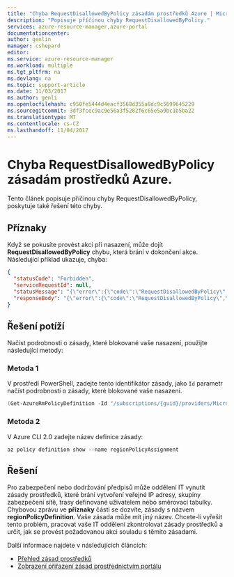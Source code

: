 ```yaml
---
title: "Chyba RequestDisallowedByPolicy zásadám prostředků Azure | Microsoft Docs"
description: "Popisuje příčinou chyby RequestDisallowedByPolicy."
services: azure-resource-manager,azure-portal
documentationcenter: 
author: genlin
manager: cshepard
editor: 
ms.service: azure-resource-manager
ms.workload: multiple
ms.tgt_pltfrm: na
ms.devlang: na
ms.topic: support-article
ms.date: 11/03/2017
ms.author: genli
ms.openlocfilehash: c950fe5444d4eacf3568d355a8dc9c5699645229
ms.sourcegitcommit: 3df3fcec9ac9e56a3f5282f6c65e5a9bc1b5ba22
ms.translationtype: MT
ms.contentlocale: cs-CZ
ms.lasthandoff: 11/04/2017
---
```

# <a name="requestdisallowedbypolicy-error-with-azure-resource-policy"></a>Chyba RequestDisallowedByPolicy zásadám prostředků Azure.

Tento článek popisuje příčinou chyby RequestDisallowedByPolicy, poskytuje také řešení této chyby.

## <a name="symptom"></a>Příznaky

Když se pokusíte provést akci při nasazení, může dojít **RequestDisallowedByPolicy** chybu, která brání v dokončení akce. Následující příklad ukazuje, chyba:

```json
{
  "statusCode": "Forbidden",
  "serviceRequestId": null,
  "statusMessage": "{\"error\":{\"code\":\"RequestDisallowedByPolicy\",\"message\":\"The resource action 'Microsoft.Network/publicIpAddresses/write' is disallowed by one or more policies. Policy identifier(s): '/subscriptions/{guid}/providers/Microsoft.Authorization/policyDefinitions/regionPolicyDefinition'.\"}}",
  "responseBody": "{\"error\":{\"code\":\"RequestDisallowedByPolicy\",\"message\":\"The resource action 'Microsoft.Network/publicIpAddresses/write' is disallowed by one or more policies. Policy identifier(s): '/subscriptions/{guid}/providers/Microsoft.Authorization/policyDefinitions/regionPolicyDefinition'.\"}}"
}
```

## <a name="troubleshooting"></a>Řešení potíží

Načíst podrobnosti o zásady, které blokované vaše nasazení, použijte následující metody:

### <a name="method-1"></a>Metoda 1

V prostředí PowerShell, zadejte tento identifikátor zásady, jako `Id` parametr načíst podrobnosti o zásady, které blokované vaše nasazení.

```PowerShell
(Get-AzureRmPolicyDefinition -Id "/subscriptions/{guid}/providers/Microsoft.Authorization/policyDefinitions/regionPolicyDefinition").Properties.policyRule | ConvertTo-Json
```

### <a name="method-2"></a>Metoda 2 

V Azure CLI 2.0 zadejte název definice zásady: 

```azurecli
az policy definition show --name regionPolicyAssignment
```

## <a name="solution"></a>Řešení

Pro zabezpečení nebo dodržování předpisů může oddělení IT vynutit zásady prostředků, které brání vytvoření veřejné IP adresy, skupiny zabezpečení sítě, trasy definované uživatelem nebo směrovací tabulky. Chybovou zprávu ve **příznaky** části se dozvíte, zásady s názvem **regionPolicyDefinition**. Vaše zásada může mít jiný název.
Chcete-li vyřešit tento problém, pracovat vaše IT oddělení zkontrolovat zásady prostředků a určit, jak se provést požadovanou akci souladu s těmito zásadami.

Další informace najdete v následujících článcích:

- [Přehled zásad prostředků](resource-manager-policy.md)
- [Zobrazení přiřazení zásad prostřednictvím portálu](resource-manager-policy-portal.md#view-policy-assignments)
